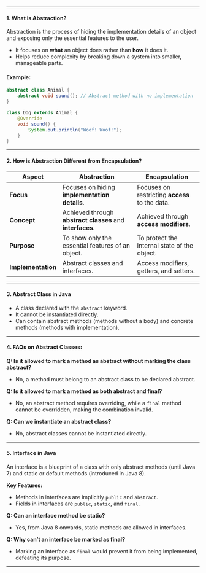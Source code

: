 
---
#### **1. What is Abstraction?**

Abstraction is the process of hiding the implementation details of an object and exposing only the essential features to the user.

- It focuses on **what** an object does rather than **how** it does it.
- Helps reduce complexity by breaking down a system into smaller, manageable parts.

#### **Example:**

```java
abstract class Animal {
    abstract void sound(); // Abstract method with no implementation
}

class Dog extends Animal {
    @Override
    void sound() {
        System.out.println("Woof! Woof!");
    }
}
```

---

#### **2. How is Abstraction Different from Encapsulation?**

| **Aspect**         | **Abstraction**                                           | **Encapsulation**                              |
| ------------------ | --------------------------------------------------------- | ---------------------------------------------- |
| **Focus**          | Focuses on hiding **implementation details**.             | Focuses on restricting **access** to the data. |
| **Concept**        | Achieved through **abstract classes** and **interfaces**. | Achieved through **access modifiers**.         |
| **Purpose**        | To show only the essential features of an object.         | To protect the internal state of the object.   |
| **Implementation** | Abstract classes and interfaces.                          | Access modifiers, getters, and setters.        |

---

#### **3. Abstract Class in Java**

- A class declared with the `abstract` keyword.
- It cannot be instantiated directly.
- Can contain abstract methods (methods without a body) and concrete methods (methods with implementation).

---

#### **4. FAQs on Abstract Classes:**

**Q: Is it allowed to mark a method as abstract without marking the class abstract?**

- No, a method must belong to an abstract class to be declared abstract.

**Q: Is it allowed to mark a method as both abstract and final?**

- No, an abstract method requires overriding, while a `final` method cannot be overridden, making the combination invalid.

**Q: Can we instantiate an abstract class?**

- No, abstract classes cannot be instantiated directly.

---

#### **5. Interface in Java**

An interface is a blueprint of a class with only abstract methods (until Java 7) and static or default methods (introduced in Java 8).

**Key Features:**

- Methods in interfaces are implicitly `public` and `abstract`.
- Fields in interfaces are `public`, `static`, and `final`.

**Q: Can an interface method be static?**

- Yes, from Java 8 onwards, static methods are allowed in interfaces.

**Q: Why can’t an interface be marked as final?**

- Marking an interface as `final` would prevent it from being implemented, defeating its purpose.

---

